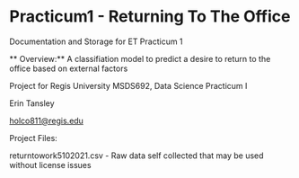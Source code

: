 # Practicum1 - Returning To The Office
Documentation and Storage for ET Practicum 1

**  Overview:**
  A classifiation model to predict a desire to return to the office based on external factors
  
  Project for Regis University MSDS692, Data Science Practicum I
  
  Erin Tansley
  
  holco811@regis.edu
  
  Project Files:
  
  returntowork5102021.csv - Raw data self collected that may be used without license issues
  
  
